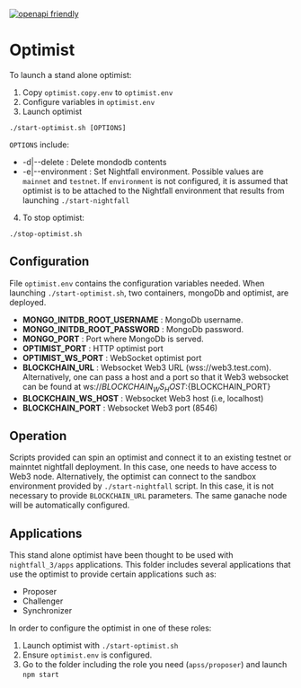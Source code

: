 [![openapi friendly](https://img.shields.io/badge/openapi-friendly)](https://swagger.io/specification/)

# Optimist

To launch a stand alone optimist:

1. Copy `optimist.copy.env` to `optimist.env`
2. Configure variables in `optimist.env`
3. Launch optimist

```
./start-optimist.sh [OPTIONS]
```

`OPTIONS` include:

- -d|--delete : Delete mondodb contents
- -e|--environment : Set Nightfall environment. Possible values are `mainnet` and `testnet`. If
  `environment` is not configured, it is assumed that optimist is to be attached to the Nightfall
  environment that results from launching `./start-nightfall`

4. To stop optimist:

```
./stop-optimist.sh
```

## Configuration

File `optimist.env` contains the configuration variables needed. When launching
`./start-optimist.sh`, two containers, mongoDb and optimist, are deployed.

- **MONGO_INITDB_ROOT_USERNAME** : MongoDb username.
- **MONGO_INITDB_ROOT_PASSWORD** : MongoDb password.
- **MONGO_PORT** : Port where MongoDb is served.
- **OPTIMIST_PORT** : HTTP optimist port
- **OPTIMIST_WS_PORT** : WebSocket optimist port
- **BLOCKCHAIN_URL** : Websocket Web3 URL (wss://web3.test.com). Alternatively, one can pass a host
  and a port so that it Web3 websocket can be found at ws://${BLOCKCHAIN_WS_HOST}:${BLOCKCHAIN_PORT}
- **BLOCKCHAIN_WS_HOST** : Websocket Web3 host (i.e, localhost)
- **BLOCKCHAIN_PORT** : Websocket Web3 port (8546)

## Operation

Scripts provided can spin an optimist and connect it to an existing testnet or mainntet nightfall
deployment. In this case, one needs to have access to Web3 node. Alternatively, the optimist can
connect to the sandbox environment provided by `./start-nightfall` script. In this case, it is not
necessary to provide `BLOCKCHAIN_URL` parameters. The same ganache node will be automatically
configured.

## Applications

This stand alone optimist have been thought to be used with `nightfall_3/apps` applications. This
folder includes several applications that use the optimist to provide certain applications such as:

- Proposer
- Challenger
- Synchronizer

In order to configure the optimist in one of these roles:

1.  Launch optimist with `./start-optimist.sh`
2.  Ensure `optimist.env` is configured.
3.  Go to the folder including the role you need (`apss/proposer`) and launch `npm start`
